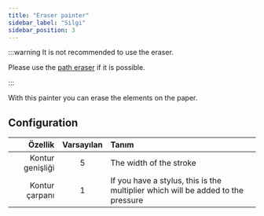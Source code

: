 ```yaml
---
title: "Eraser painter"
sidebar_label: "Silgi"
sidebar_position: 3
---
```



:::warning It is not recommended to use the eraser.

Please use the [path eraser](path_eraser) if it is possible.

:::

With this painter you can erase the elements on the paper.

## Configuration

|          Özellik | Varsayılan | Tanım                                                                            |
| ----------------:|:----------:|:-------------------------------------------------------------------------------- |
| Kontur genişliği |     5      | The width of the stroke                                                          |
|   Kontur çarpanı |     1      | If you have a stylus, this is the multiplier which will be added to the pressure |
